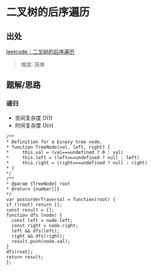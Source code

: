 # 二叉树的后序遍历

## 出处

[leetcode｜二叉树的后序遍历](https://leetcode-cn.com/problems/binary-tree-postorder-traversal/)

> 难度: 简单

## 题解/思路

### 递归

- 空间复杂度 O(1)
- 时间复杂度 O(n)

```
/**
* Definition for a binary tree node.
* function TreeNode(val, left, right) {
*     this.val = (val===undefined ? 0 : val)
*     this.left = (left===undefined ? null : left)
*     this.right = (right===undefined ? null : right)
* }
*/
/**
* @param {TreeNode} root
* @return {number[]}
*/
var postorderTraversal = function(root) {
if (!root) return [];
const result = [];
function dfs (node) {
  const left = node.left;
  const right = node.right;
  left && dfs(left);
  right && dfs(right);
  result.push(node.val);
}
dfs(root);
return result;
};
```
